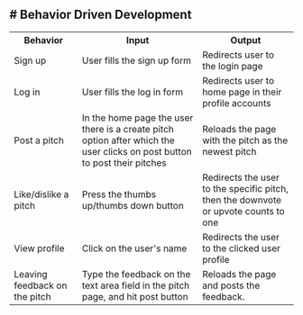 ## # Behavior Driven Development
<table>
    <tr>
      <th>Behavior</th> 
      <th>Input</th> 
      <th>Output</th>   
    </tr>
    <tr>
        <td>Sign up</td>
        <td>User fills the sign up form</td>
        <td>Redirects user to the login page</td>
    </tr>
    <tr>
        <td>Log in</td>
        <td>User fills the log in form</td>
        <td>Redirects user to home page in their profile accounts</td>
    </tr>
    <tr>
        <td>Post a pitch</td>
        <td>In the home page the user there is a create pitch option after which the user clicks on post button to post their pitches</td>
        <td>Reloads the page with the pitch as the newest pitch</td>
    </tr>
    <tr>
        <td>Like/dislike a pitch</td>
        <td>Press the thumbs up/thumbs down button	</td>
        <td>Redirects the user to the specific pitch, then the downvote or upvote counts to one</td>
    </tr>
    <tr>
        <td>View profile</td>
        <td>Click on the user's name</td>
        <td>Redirects the user to the clicked user profile</td>
    </tr>
    <tr>
        <td>Leaving feedback on the pitch</td>
        <td>Type the feedback on the text area field in the pitch page, and hit post button</td>
        <td>Reloads the page and posts the feedback.</td>
    </tr>
</table>
